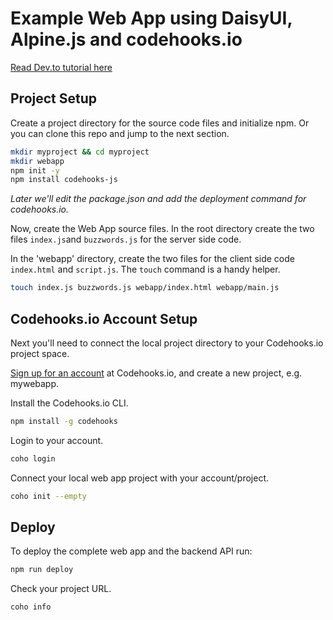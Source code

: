 # Example Web App using DaisyUI, Alpine.js and codehooks.io

[Read Dev.to tutorial here](https://dev.to/restdbjones/daisyui-alpinejs-codehooksio-the-simple-web-app-trio-4lad)

## Project Setup
Create a project directory for the source code files and initialize npm. Or you can clone this repo and jump to the next section.

```bash
mkdir myproject && cd myproject
mkdir webapp
npm init -y
npm install codehooks-js
```
_Later we'll edit the package.json and add the deployment command for codehooks.io._


Now, create the Web App source files. In the root directory create the two files `index.js`and `buzzwords.js` for the server side code. 

In the 'webapp' directory, create the two files for the client side code `index.html` and `script.js`. The `touch` command is a handy helper.
```bash
touch index.js buzzwords.js webapp/index.html webapp/main.js
```

## Codehooks.io Account Setup

Next you'll need to connect the local project directory to your Codehooks.io project space.

[Sign up for an account](https://account.codehooks.io/login?signup) at Codehooks.io, and create a new project, e.g. mywebapp. 

Install the Codehooks.io CLI.
```bash
npm install -g codehooks
``` 

Login to your account.
```bash
coho login
```

Connect your local web app project with your account/project.
```bash
coho init --empty
```

## Deploy

To deploy the complete web app and the backend API run:

```bash
npm run deploy
```

Check your project URL.

```bash
coho info
```
